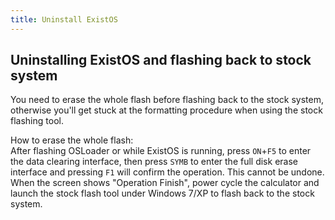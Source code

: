 ```yaml
---
title: Uninstall ExistOS
---
```


## Uninstalling ExistOS and flashing back to stock system

You need to erase the whole flash before flashing back to the stock system, otherwise you'll get stuck at the formatting procedure when using the stock flashing tool.

How to erase the whole flash:  
After flashing OSLoader or while ExistOS is running, press `ON`+`F5` to enter the data clearing interface, then press `SYMB` to enter the full disk erase interface and pressing `F1` will confirm the operation. This cannot be undone. When the screen shows "Operation Finish", power cycle the calculator and launch the stock flash tool under Windows 7/XP to flash back to the stock system.
